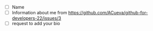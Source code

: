- [ ] Name
- [ ] Information about me from https://github.com/ACueva/github-for-developers-22/issues/3
- [ ] request to add your bio
